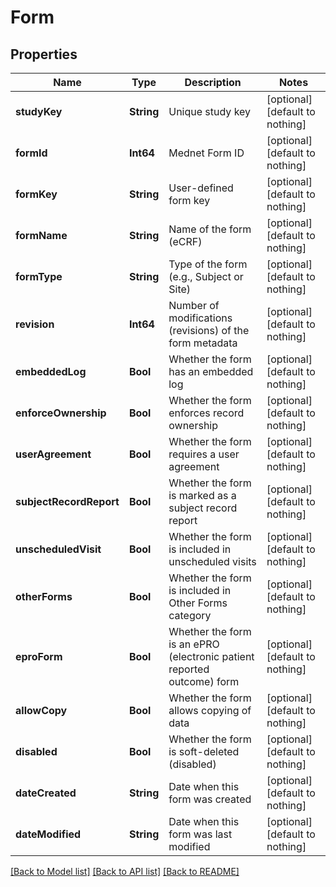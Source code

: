 # Form


## Properties
Name | Type | Description | Notes
------------ | ------------- | ------------- | -------------
**studyKey** | **String** | Unique study key | [optional] [default to nothing]
**formId** | **Int64** | Mednet Form ID | [optional] [default to nothing]
**formKey** | **String** | User-defined form key | [optional] [default to nothing]
**formName** | **String** | Name of the form (eCRF) | [optional] [default to nothing]
**formType** | **String** | Type of the form (e.g., Subject or Site) | [optional] [default to nothing]
**revision** | **Int64** | Number of modifications (revisions) of the form metadata | [optional] [default to nothing]
**embeddedLog** | **Bool** | Whether the form has an embedded log | [optional] [default to nothing]
**enforceOwnership** | **Bool** | Whether the form enforces record ownership | [optional] [default to nothing]
**userAgreement** | **Bool** | Whether the form requires a user agreement | [optional] [default to nothing]
**subjectRecordReport** | **Bool** | Whether the form is marked as a subject record report | [optional] [default to nothing]
**unscheduledVisit** | **Bool** | Whether the form is included in unscheduled visits | [optional] [default to nothing]
**otherForms** | **Bool** | Whether the form is included in Other Forms category | [optional] [default to nothing]
**eproForm** | **Bool** | Whether the form is an ePRO (electronic patient reported outcome) form | [optional] [default to nothing]
**allowCopy** | **Bool** | Whether the form allows copying of data | [optional] [default to nothing]
**disabled** | **Bool** | Whether the form is soft-deleted (disabled) | [optional] [default to nothing]
**dateCreated** | **String** | Date when this form was created | [optional] [default to nothing]
**dateModified** | **String** | Date when this form was last modified | [optional] [default to nothing]


[[Back to Model list]](../README.md#models) [[Back to API list]](../README.md#api-endpoints) [[Back to README]](../README.md)


